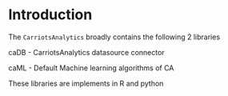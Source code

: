 # Introduction

The `CarriotsAnalytics` broadly contains the following 2 libraries

caDB - CarriotsAnalytics datasource connector

caML - Default Machine learning algorithms of CA

These libraries are implements in R and python
